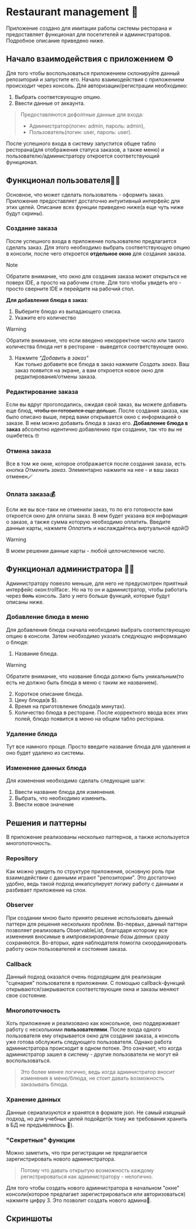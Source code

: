 # Restaurant management 🥘
Приложение создано для имитации работы системы ресторана и предоставляет функционал для посетителей и администраторов. Подробное описание приведено ниже. 
## Начало взаимодействия с приложением ⚙️
Для того чтобы воспользоваться приложением склонируйте данный репозиторий и запустите его.
Начало взаимодействия с приложением происходит через консоль. Для авторизации/регистрации необходимо:
1. Выбрать соответсвующую опцию.
2. Ввести данные от аккаунта.
> Предоставляются дефолтные данные для входа:
> - Администратор(логин: admin, пароль: admin),
> - Пользователь(логин: user, пароль: user).

После успешного входа в систему запустится общее табло ресторана(для отображения статуса заказов, а также меню) и пользователю/администратору откроется соответствующий функционал.
## Функционал пользователя🙋‍♂️
Основное, что может сделать пользователь - оформить заказ. Приложение предоставляет достаточно интуитивный интерфейс для этих целей. Описание всех функции приведено ниже(а еще чуть ниже будут скрины).
### Создание заказа
После успешного входа в приложение пользователю предлагается сделать заказ. Для этого необходимо выбрать соответствующую опцию в консоли, после чего откроется **отдельное окно** для создания заказа.
> [!NOTE]
> Обратите внимание, что окно для создания заказа может открыться не поверх IDE, а просто на рабочем столе. Для того чтобы увидеть его - просто сверните IDE и перейдите на рабочий стол.

**Для добавления блюда в заказ**:
1. Выберите блюдо из выпадающего списка.
2. Укажите его количество
> [!WARNING]
> Обратите внимание, что если введено некорректное число или такого количества блюда нет в ресторане - выведется соответствующее окно. 
3. Нажмите _"Добавить в заказ"_  
Как только добавите все блюда в заказ нажмите _Создать заказ_. Ваш заказ появится на экране, а вам откроется новое окно для редактирования/отмены заказа.

### Редактирование заказа
Если вы вдруг проголодались, ожидая свой заказ, вы можете добавить еще блюд, ~~чтобы он готовился еще дольше~~.
После создания заказа, как было описано выше, перед вами открывается окно с информацией о заказе. В нем можно добавить блюда в заказ его.
**Добавление блюда в заказ** абсолютно идентично добавлению при создании, так что вы не ошибетесь 🤓

### Отмена заказа
Все в том же окне, которое отображается после создания заказа, есть кнопка _Отменить заказ_. Элементарно нажмите на нее - и ваш заказ отменен🪄

### Оплата заказа💰
Если же вы все-таки не отменили заказ, то по его готовности вам откроется окно для оплаты заказ. В нем будет указана вся информация о заказе, а также сумма которую необходимо оплатить. Введите данные карты, нажмите
_Оплатить_ и наслаждайтесь виртуальной едой🙃
> [!WARNING]
> В моем решении данные карты - любой целочисленное число.

## Функционал администратора 👨‍🔧
Администратору повезло меньше, для него не предусмотрен приятный интерфейс окон:trollface:. Но на то он и администратор, чтобы работать через ~~боль~~ консоль. Зато у него больше функций, которые будут описаны ниже.

### Добавление блюда в меню
Для добавления блюда сначала необходимо выбрать соответствующую опцию в консоли. Затем необходимо указать следующую информацию о блюде:
1. Название блюда.
> [!WARNING]
> Обратите внимание, что название блюда должно быть уникальным(то есть не должно быть блюда в меню с таким же названием).
2. Короткое описание блюда.
3. Цену блюда(в $).
4. Время на приготовление блюда(в минутах).
5. Количество блюда в ресторане.
После корректного ввода всех этих полей, блюдо появится в меню на общем табло ресторана.

### Удаление блюда
Тут все намного проще. Просто введите название блюда для удаления и оно будет удалено из системы.

### Изменение данных блюда
Для изменения необходимо сделать следующие шаги:
1. Ввести название блюда для изменения.
2. Выбрать, что необходимо изменить.
3. Ввести новое значение

## Решения и паттерны
В приложение реализованы несколько паттернов, а также используется многопоточность. 
### Repository
Как можно увидеть по структуре приложения, основную роль при взаимодействии с данными играют "репозитории". Это достаточно удобно, ведь такой подход инкапсулирует логику работу с данными и разбивает приложение на слои.
### Observer
При создании мною было принято решение использовать данный паттерн для решения нескольких проблем. Во-первых, данный паттерн позволяет реализовать ObservableList, благодаря которому все изменения вносимые в _импровизированные
базы данных_ сразу сохраняются. Во-вторых, идея наблюдателя помогла скоординировать работу окон пользователей и состояния заказа.
### Callback
Данный подход оказался очень подходящим для реализации "сценария" пользователя в приложении. С помощью callback-функций открываются/закрываются соответствующие окна и заказы меняют свое состояние.
### Многопоточность
Хоть приложение и реализовано как консольное, оно поддерживает работу с несколькими **пользователями**. После входа одного пользователя ему открывается окно для создания заказа, а консоль уже готова обслужить следующего
пользователя. Однако работа администратора происходит в одном потоке. Это означает, что когда администратор зашел в систему - другие пользователи не могут ей воспользоваться.
> Это более менее логично, ведь когда администратор вносит изменения в меню/блюда, не стоит давать возможность заказывать блюда. 

### Хранение данных
Данные сериализуются и хранятся в формате json. Не самый изящный подход, но для учебных целей подойдет(к тому же требования хранить в БД не предъявлялось 👀).

### "Секретные" функции
Можно заметить, что при регистрации не предлагается зарегистрировать нового администратора. 
> Потому что давать открытую возможность каждому регистрироваться как администратору - нелогично.

Для того чтобы создать нового администратора в начальном "окне" консоли(которое предлагает зарегистрироваться или авторизоваться) нажмите цифру 3. Это позволит создать нового админа👤.

## Скриншоты


